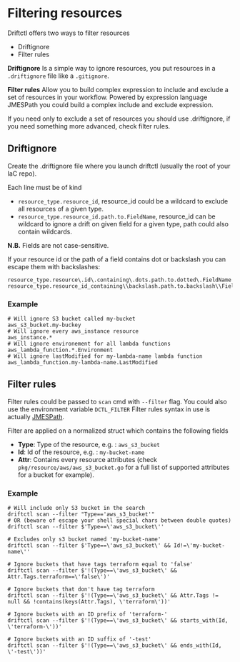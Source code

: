 # Filtering resources

Driftctl offers two ways to filter resources

- Driftignore
- Filter rules

**Driftignore** Is a simple way to ignore resources, you put resources in a `.driftignore` file like a `.gitignore`.

**Filter rules** Allow you to build complex expression to include and exclude a set of resources in your workflow.
Powered by expression language JMESPath you could build a complex include and exclude expression.

If you need only to exclude a set of resources you should use .driftignore, if you need something more advanced, check filter rules.

## Driftignore

Create the .driftignore file where you launch driftctl (usually the root of your IaC repo).

Each line must be of kind
- `resource_type.resource_id`, resource_id could be a wildcard to exclude all resources of a given type.
- `resource_type.resource_id.path.to.FieldName`, resource_id can be wildcard to ignore a drift on given field for a given type, path could also contain wildcards.

**N.B.** Fields are not case-sensitive.

If your resource id or the path of a field contains dot or backslash you can escape them with backslashes:
```ignore
resource_type.resource\.id\.containing\.dots.path.to.dotted\.FieldName
resource_type.resource_id_containing\\backslash.path.to.backslash\\FieldName
```

### Example

```ignore
# Will ignore S3 bucket called my-bucket
aws_s3_bucket.my-buckey
# Will ignore every aws_instance resource
aws_instance.*
# Will ignore environement for all lambda functions
aws_lambda_function.*.Environment
# Will ignore lastModified for my-lambda-name lambda function
aws_lambda_function.my-lambda-name.LastModified
```

## Filter rules

Filter rules could be passed to `scan` cmd with `--filter` flag.
You could also use the environment variable `DCTL_FILTER`
Filter rules syntax in use is actually [JMESPath](https://jmespath.org/specification.html).

Filter are applied on a normalized struct which contains the following fields

- **Type**: Type of the resource, e.g. : `aws_s3_bucket`
- **Id**: Id of the resource, e.g. : `my-bucket-name`
- **Attr**: Contains every resource attributes (check `pkg/resource/aws/aws_s3_bucket.go` for a full list of supported attributes for a bucket for example).

### Example

```shell script
# Will include only S3 bucket in the search
driftctl scan --filter "Type=='aws_s3_bucket'"
# OR (beware of escape your shell special chars between double quotes)
driftctl scan --filter $'Type==\'aws_s3_bucket\''

# Excludes only s3 bucket named 'my-bucket-name'
driftctl scan --filter $'Type==\'aws_s3_bucket\' && Id!=\'my-bucket-name\''

# Ignore buckets that have tags terraform equal to 'false'
driftctl scan --filter $'!(Type==\'aws_s3_bucket\' && Attr.Tags.terraform==\'false\')'

# Ignore buckets that don't have tag terraform
driftctl scan --filter $'!(Type==\'aws_s3_bucket\' && Attr.Tags != null && !contains(keys(Attr.Tags), \'terraform\'))'

# Ignore buckets with an ID prefix of 'terraform-'
driftctl scan --filter $'!(Type==\'aws_s3_bucket\' && starts_with(Id, \'terraform-\'))'

# Ignore buckets with an ID suffix of '-test'
driftctl scan --filter $'!(Type==\'aws_s3_bucket\' && ends_with(Id, \'-test\'))'

```
